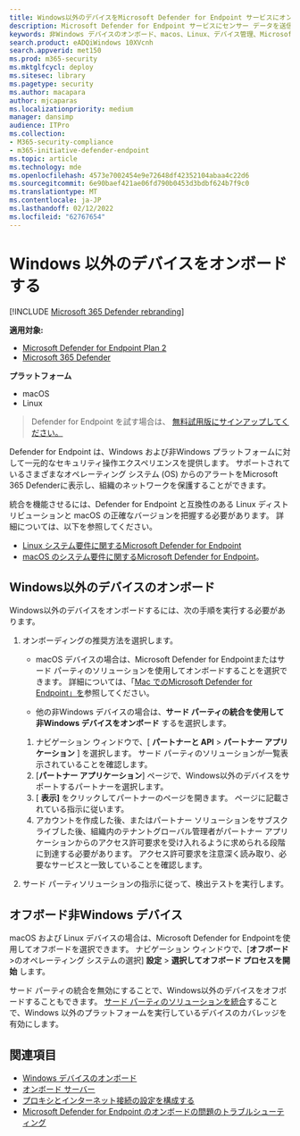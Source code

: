 ```yaml
---
title: Windows以外のデバイスをMicrosoft Defender for Endpoint サービスにオンボードする
description: Microsoft Defender for Endpoint サービスにセンサー データを送信できるように、Windows以外のデバイスを構成します。
keywords: 非Windows デバイスのオンボード、macos、Linux、デバイス管理、Microsoft Defender for Endpointデバイスの構成
search.product: eADQiWindows 10XVcnh
search.appverid: met150
ms.prod: m365-security
ms.mktglfcycl: deploy
ms.sitesec: library
ms.pagetype: security
ms.author: macapara
author: mjcaparas
ms.localizationpriority: medium
manager: dansimp
audience: ITPro
ms.collection:
- M365-security-compliance
- m365-initiative-defender-endpoint
ms.topic: article
ms.technology: mde
ms.openlocfilehash: 4573e7002454e9e72648df42352104abaa4c22d6
ms.sourcegitcommit: 6e90baef421ae06fd790b0453d3bdbf624b7f9c0
ms.translationtype: MT
ms.contentlocale: ja-JP
ms.lasthandoff: 02/12/2022
ms.locfileid: "62767654"
---
```

# <a name="onboard-non-windows-devices"></a>Windows 以外のデバイスをオンボードする

[!INCLUDE [Microsoft 365 Defender rebranding](../../includes/microsoft-defender.md)]


**適用対象:**
- [Microsoft Defender for Endpoint Plan 2](https://go.microsoft.com/fwlink/p/?linkid=2154037)
- [Microsoft 365 Defender](https://go.microsoft.com/fwlink/?linkid=2118804)

**プラットフォーム**
- macOS
- Linux

> Defender for Endpoint を試す場合は、 [無料試用版にサインアップしてください。](https://signup.microsoft.com/create-account/signup?products=7f379fee-c4f9-4278-b0a1-e4c8c2fcdf7e&ru=https://aka.ms/MDEp2OpenTrial?ocid=docs-wdatp-nonwindows-abovefoldlink)

Defender for Endpoint は、Windows および非Windows プラットフォームに対して一元的なセキュリティ操作エクスペリエンスを提供します。 サポートされているさまざまなオペレーティング システム (OS) からのアラートをMicrosoft 365 Defenderに表示し、組織のネットワークを保護することができます。

統合を機能させるには、Defender for Endpoint と互換性のある Linux ディストリビューションと macOS の正確なバージョンを把握する必要があります。 詳細については、以下を参照してください。

- [Linux システム要件に関するMicrosoft Defender for Endpoint](microsoft-defender-endpoint-linux.md#system-requirements)
- [macOS のシステム要件に関するMicrosoft Defender for Endpoint](microsoft-defender-endpoint-mac.md#system-requirements)。

## <a name="onboarding-non-windows-devices"></a>Windows以外のデバイスのオンボード

Windows以外のデバイスをオンボードするには、次の手順を実行する必要があります。

1. オンボーディングの推奨方法を選択します。

   - macOS デバイスの場合は、Microsoft Defender for Endpointまたはサード パーティのソリューションを使用してオンボードすることを選択できます。 詳細については、「[Mac でのMicrosoft Defender for Endpoint」を](/microsoft-365/security/defender-endpoint/microsoft-defender-endpoint-mac)参照してください。

   - 他の非Windows デバイスの場合は、**サード パーティの統合を使用して非Windows デバイスをオンボード** するを選択します。
    1. ナビゲーション ウィンドウで、[ **パートナーと API** \> **パートナー アプリケーション** ] を選択します。 サード パーティのソリューションが一覧表示されていることを確認します。
    2. [**パートナー アプリケーション**] ページで、Windows以外のデバイスをサポートするパートナーを選択します。
    3. [ **表示]** をクリックしてパートナーのページを開きます。 ページに記載されている指示に従います。
    4. アカウントを作成した後、またはパートナー ソリューションをサブスクライブした後、組織内のテナントグローバル管理者がパートナー アプリケーションからのアクセス許可要求を受け入れるように求められる段階に到達する必要があります。 アクセス許可要求を注意深く読み取り、必要なサービスと一致していることを確認します。

2. サード パーティソリューションの指示に従って、検出テストを実行します。

## <a name="offboard-non-windows-devices"></a>オフボード非Windows デバイス

macOS および Linux デバイスの場合は、Microsoft Defender for Endpointを使用してオフボードを選択できます。 ナビゲーション ウィンドウで、[**オフボード**\>のオペレーティング システムの選択] **設定** \> **選択してオフボード プロセスを開始** します。

サード パーティの統合を無効にすることで、Windows以外のデバイスをオフボードすることもできます。 [サード パーティのソリューションを統合](https://security.microsoft.com/interoperability/partners)することで、Windows 以外のプラットフォームを実行しているデバイスのカバレッジを有効にします。

## <a name="related-topics"></a>関連項目
- [Windows デバイスのオンボード](configure-endpoints.md)
- [オンボード サーバー](configure-server-endpoints.md)
- [プロキシとインターネット接続の設定を構成する](configure-proxy-internet.md)
- [Microsoft Defender for Endpoint のオンボードの問題のトラブルシューティング](troubleshoot-onboarding.md)
